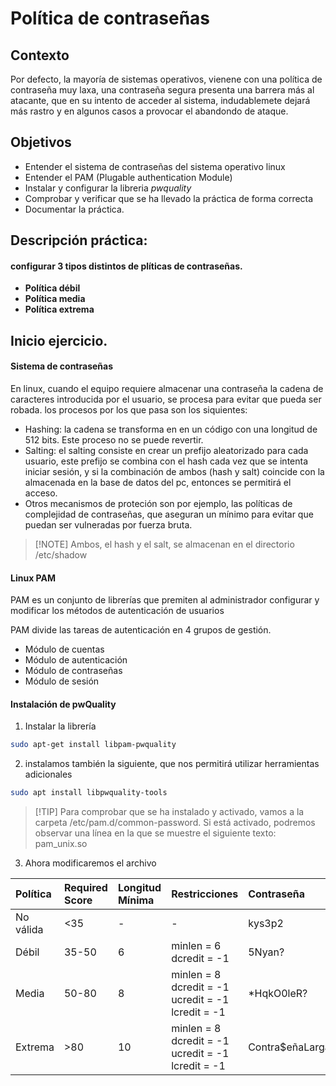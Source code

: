 # Política de contraseñas

## Contexto
Por defecto, la mayoría de sistemas operativos, vienene con una política de contraseña muy laxa, una contraseña segura presenta una barrera más al atacante, que en su intento de acceder al sistema, indudablemete dejará más rastro y en algunos casos a provocar el abandondo de ataque.

## Objetivos
* Entender el sistema de contraseñas del sistema operativo linux
* Entender el PAM (Plugable authentication Module)
* Instalar y configurar la libreria _pwquality_
* Comprobar y verificar que se ha llevado la práctica de forma correcta
* Documentar la práctica.

## Descripción práctica:
#### configurar 3 tipos distintos de plíticas de contraseñas.
* **Política débil**
* **Política media**
* **Política extrema**

## Inicio ejercicio.

#### Sistema de contraseñas
En linux, cuando el equipo requiere almacenar una contraseña la cadena de caracteres introducida por el usuario, se procesa para evitar que pueda ser robada. los procesos por los que pasa son los siquientes:

- Hashing: la cadena se transforma en en un código con una longitud de 512 bits. Este proceso no se puede revertir.
- Salting: el salting consiste en crear un prefijo aleatorizado para cada usuario, este prefijo se combina con el hash cada vez que se intenta iniciar sesión, y si la combinación de ambos (hash y salt) coincide con la almacenada en la base de datos del pc, entonces se permitirá el acceso. 
- Otros mecanismos de proteción son por ejemplo, las políticas de complejidad de contraseñas, que aseguran un mínimo para evitar que puedan ser vulneradas por fuerza bruta.
>[!NOTE] Ambos, el hash y el salt, se almacenan en el directorio /etc/shadow

#### Linux PAM
PAM es un conjunto de librerías que premiten al administrador configurar y modificar los métodos de autenticación de usuarios

PAM divide las tareas de autenticación en 4  grupos de gestión.
+ Módulo de cuentas
+ Módulo de autenticación
+ Módulo de contraseñas
+ Módulo de sesión

#### Instalación de pwQuality

1. Instalar la librería
``` sh
sudo apt-get install libpam-pwquality
```
2. instalamos también la siguiente, que nos permitirá utilizar herramientas adicionales
``` sh
sudo apt install libpwquality-tools
```

>[!TIP] Para comprobar que se ha instalado y activado, vamos a la carpeta /etc/pam.d/common-password. Si está activado, podremos observar una línea en la que se muestre el siguiente texto: pam_unix.so

3. Ahora modificaremos el archivo

| Política | Required Score | Longitud Mínima | Restricciones | Contraseña | pwScore | 
| :- | :- | :-  | :- | :- | :-: |
| No válida | <35 | - | - | kys3p2 | 23 |
| Débil | 35-50 | 6 |  minlen = 6 dcredit = -1 | 5Nyan? | 38 |
| Media | 50-80 | 8 | minlen = 8 dcredit = -1 ucredit = -1 lcredit = -1 | *HqkO0leR? | 68 |
| Extrema | >80 | 10 | minlen = 8 dcredit = -1 ucredit = -1 lcredit = -1 | Contra$eñaLarga1 | 100 |